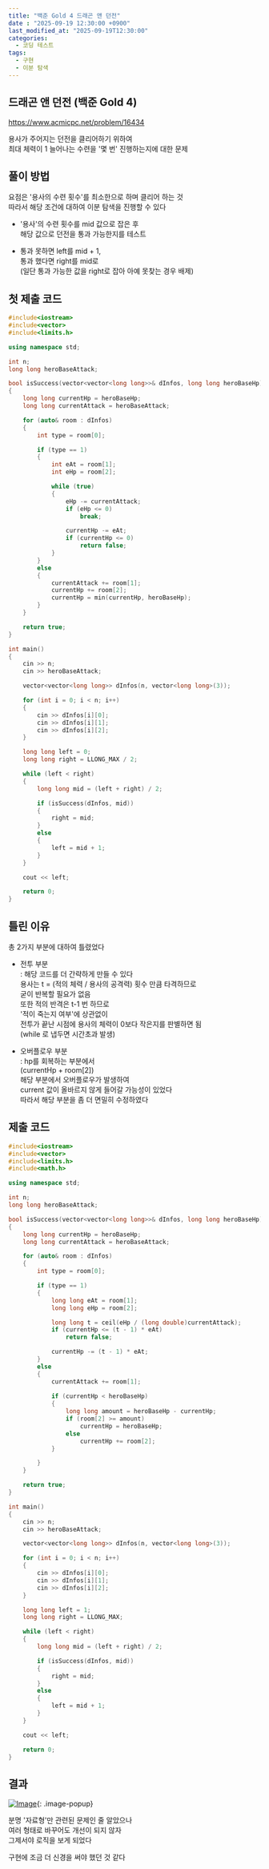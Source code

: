 ```yaml
---
title: "백준 Gold 4 드래곤 앤 던전"
date : "2025-09-19 12:30:00 +0900"
last_modified_at: "2025-09-19T12:30:00"
categories:
  - 코딩 테스트
tags:
  - 구현
  - 이분 탐색
---
```


## 드래곤 앤 던전 (백준 Gold 4)
<https://www.acmicpc.net/problem/16434><br>

용사가 주어지는 던전을 클리어하기 위하여<br>
최대 체력이 1 늘어나는 수련을 '몇 번' 진행하는지에 대한 문제<br>

## 풀이 방법

요점은 '용사의 수련 횟수'를 최소한으로 하며 클리어 하는 것<br>
따라서 해당 조건에 대하여 이분 탐색을 진행할 수 있다<br>

- '용사'의 수련 횟수를 mid 값으로 잡은 후<br>
  해당 값으로 던전을 통과 가능한지를 테스트<br>

- 통과 못하면 left를 mid + 1,<br>
  통과 했다면 right를 mid로<br>
  (일단 통과 가능한 값을 right로 잡아 아예 못찾는 경우 배제)<br>

## 첫 제출 코드

```cpp
#include<iostream>
#include<vector>
#include<limits.h>

using namespace std;

int n;
long long heroBaseAttack;

bool isSuccess(vector<vector<long long>>& dInfos, long long heroBaseHp)
{
	long long currentHp = heroBaseHp;
	long long currentAttack = heroBaseAttack;

	for (auto& room : dInfos)
	{
		int type = room[0];

		if (type == 1)
		{
			int eAt = room[1];
			int eHp = room[2];

			while (true)
			{
				eHp -= currentAttack;
				if (eHp <= 0)
					break;

				currentHp -= eAt;
				if (currentHp <= 0)
					return false;
			}
		}
		else
		{
			currentAttack += room[1];
			currentHp += room[2];
			currentHp = min(currentHp, heroBaseHp);
		}
	}

	return true;
}

int main()
{
	cin >> n;
	cin >> heroBaseAttack;

	vector<vector<long long>> dInfos(n, vector<long long>(3));

	for (int i = 0; i < n; i++)
	{
		cin >> dInfos[i][0];
		cin >> dInfos[i][1];
		cin >> dInfos[i][2];
	}

	long long left = 0;
	long long right = LLONG_MAX / 2;

	while (left < right)
	{
		long long mid = (left + right) / 2;

		if (isSuccess(dInfos, mid))
		{
			right = mid;
		}
		else
		{
			left = mid + 1;
		}
	}

	cout << left;

	return 0;
}
```

## 틀린 이유

총 2가지 부분에 대하여 틀렸었다<br>

- 전투 부분<br>
  : 해당 코드를 더 간략하게 만들 수 있다<br>
   용사는 t = (적의 체력 / 용사의 공격력) 횟수 만큼 타격하므로<br>
   굳이 반복할 필요가 없음<br>
   또한 적의 반격은 t-1 번 하므로<br>
   '적이 죽는지 여부'에 상관없이<br>
   전투가 끝난 시점에 용사의 체력이 0보다 작은지를 판별하면 됨<br>
   (while 로 냅두면 시간초과 발생)<br>

- 오버플로우 부분<br>
  : hp를 회복하는 부분에서<br>
    (currentHp + room[2])<br>
	해당 부분에서 오버플로우가 발생하여<br>
	current 값이 올바르지 않게 들어갈 가능성이 있었다<br>
	따라서 해당 부분을 좀 더 면밀히 수정하였다<br>

## 제출 코드

```cpp
#include<iostream>
#include<vector>
#include<limits.h>
#include<math.h>

using namespace std;

int n;
long long heroBaseAttack;

bool isSuccess(vector<vector<long long>>& dInfos, long long heroBaseHp)
{
	long long currentHp = heroBaseHp;
	long long currentAttack = heroBaseAttack;

	for (auto& room : dInfos)
	{
		int type = room[0];

		if (type == 1)
		{
			long long eAt = room[1];
			long long eHp = room[2];

			long long t = ceil(eHp / (long double)currentAttack);
			if (currentHp <= (t - 1) * eAt)
				return false;

			currentHp -= (t - 1) * eAt;
		}
		else
		{
			currentAttack += room[1];
			
			if (currentHp < heroBaseHp)
			{
				long long amount = heroBaseHp - currentHp;
				if (room[2] >= amount)
					currentHp = heroBaseHp;
				else
					currentHp += room[2];
			}

		}
	}

	return true;
}

int main()
{
	cin >> n;
	cin >> heroBaseAttack;

	vector<vector<long long>> dInfos(n, vector<long long>(3));

	for (int i = 0; i < n; i++)
	{
		cin >> dInfos[i][0];
		cin >> dInfos[i][1];
		cin >> dInfos[i][2];
	}

	long long left = 1;
	long long right = LLONG_MAX;

	while (left < right)
	{
		long long mid = (left + right) / 2;

		if (isSuccess(dInfos, mid))
		{
			right = mid;
		}
		else
		{
			left = mid + 1;
		}
	}

	cout << left;

	return 0;
}
```

## 결과
[![Image](https://github.com/user-attachments/assets/9720d1ab-f61c-4c06-a3df-53a3b19590af)](https://github.com/user-attachments/assets/9720d1ab-f61c-4c06-a3df-53a3b19590af){: .image-popup}<br>

분명 '자료형'만 관련된 문제인 줄 알았으나<br>
여러 형태로 바꾸어도 개선이 되지 않자<br>
그제서야 로직을 보게 되었다<br>

구현에 조금 더 신경을 써야 했던 것 같다<br>
